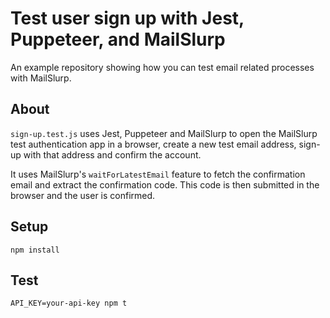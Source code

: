 # Test user sign up with Jest, Puppeteer, and MailSlurp
An example repository showing how you can test email related processes with MailSlurp.

## About
`sign-up.test.js` uses Jest, Puppeteer and MailSlurp to open the MailSlurp test authentication app in a browser, create a new test email address, sign-up with that address and confirm the account.

It uses MailSlurp's `waitForLatestEmail` feature to fetch the confirmation email and extract the confirmation code. This code is then submitted in the browser and the user is confirmed.

## Setup
`npm install`

## Test
`API_KEY=your-api-key npm t`
